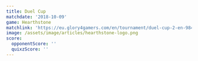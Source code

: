 ```yaml
---
title: Duel Cup
matchdate: '2018-10-09'
game: Hearthstone
matchlink: 'https://eu.glory4gamers.com/en/tournament/duel-cup-2-en-98469/infos'
image: /assets/image/articles/hearthstone-logo.png
score:
  opponentScore: ''
  quixzScore: ''
---
```


